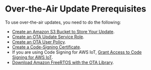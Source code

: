 # Over\-the\-Air Update Prerequisites<a name="ota-prereqs"></a>

To use over\-the\-air updates, you need to do the following:
+ [Create an Amazon S3 Bucket to Store Your Update](dg-ota-bucket.md)\.
+ [Create an OTA Update Service Role](create-service-role.md)\.
+ [Create an OTA User Policy](create-ota-user-policy.md)\.
+ [Create a Code\-Signing Certificate](ota-code-sign-cert.md)\.
+ If you are using Code Signing for AWS IoT, [Grant Access to Code Signing for AWS IoT](code-sign-policy.md)\.
+ [Download Amazon FreeRTOS with the OTA Library](ota-download-freertos.md)\.